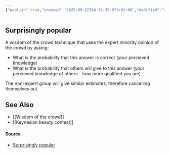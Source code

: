 ```yaml
---
{"publish":true,"created":"2025-09-22T04:36:35.071+02:00","modified":"2025-10-15T19:48:51.188+02:00","tags":["beh_finance","anomalies"],"cssclasses":""}
---
```


## Surprisingly popular

A wisdom of the crowd technique that uses the expert minority opinion of the crowd by asking:
- What is the probability that this answer is correct (your percieved knowledge)
- What is the probability that others will give to this answer (your percieved knowledge of others - how more qualified you are)

The non-expert group will give similar estimates, therefore cancelling themselves out.
## See Also
- [[Wisdom of the crowd]]
- [[Keynesian beauty contest]]
#### Source 
- [Surprisingly popular](https://en.wikipedia.org/wiki/Surprisingly_popular)
